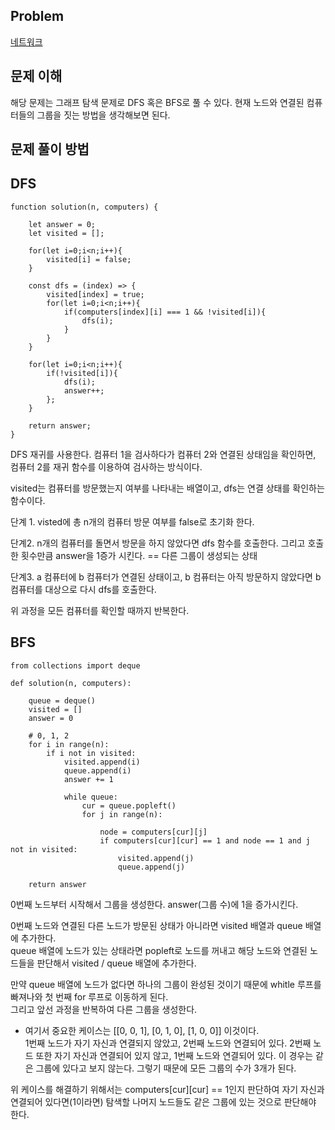 ## Problem

[네트워크](https://programmers.co.kr/learn/courses/30/lessons/43162)

## 문제 이해

해당 문제는 그래프 탐색 문제로 DFS 혹은 BFS로 풀 수 있다. 
현재 노드와 연결된 컴퓨터들의 그룹을 짓는 방법을 생각해보면 된다.


## 문제 풀이 방법

## DFS

```
function solution(n, computers) {
    
    let answer = 0;
    let visited = [];
    
    for(let i=0;i<n;i++){
        visited[i] = false;
    }
    
    const dfs = (index) => {
        visited[index] = true;
        for(let i=0;i<n;i++){
            if(computers[index][i] === 1 && !visited[i]){
                dfs(i);
            }
        }
    }
    
    for(let i=0;i<n;i++){
        if(!visited[i]){
            dfs(i);
            answer++;  
        };
    }
    
    return answer;
}
```

DFS 재귀를 사용한다. 컴퓨터 1을 검사하다가 컴퓨터 2와 연결된 상태임을 확인하면, 컴퓨터 2를 재귀 함수를 이용하여 검사하는 방식이다.

visited는 컴퓨터를 방문했는지 여부를 나타내는 배열이고, dfs는 연결 상태를 확인하는 함수이다.

단계 1. visted에 총 n개의 컴퓨터 방문 여부를 false로 초기화 한다.

단계2. n개의 컴퓨터를 돌면서 방문을 하지 않았다면 dfs 함수를 호출한다. 그리고 호출한 횟수만큼 answer을 1증가 시킨다. == 다른 그룹이 생성되는 상태

단계3. a 컴퓨터에 b 컴퓨터가 연결된 상태이고, b 컴퓨터는 아직 방문하지 않았다면 b 컴퓨터를 대상으로 다시 dfs를 호출한다.

위 과정을 모든 컴퓨터를 확인할 때까지 반복한다.


## BFS

```
from collections import deque

def solution(n, computers):

    queue = deque()
    visited = []
    answer = 0
    
    # 0, 1, 2
    for i in range(n):
        if i not in visited:
            visited.append(i)
            queue.append(i)
            answer += 1
            
            while queue:
                cur = queue.popleft()
                for j in range(n):
                    
                    node = computers[cur][j]
                    if computers[cur][cur] == 1 and node == 1 and j not in visited:
                        visited.append(j)
                        queue.append(j)

    return answer
```

0번째 노드부터 시작해서 그룹을 생성한다. answer(그룹 수)에 1을 증가시킨다.  

0번째 노드와 연결된 다른 노드가 방문된 상태가 아니라면 visited 배열과 queue 배열에 추가한다.  
queue 배열에 노드가 있는 상태라면 popleft로 노드를 꺼내고 해당 노드와 연결된 노드들을 판단해서 visited / queue 배열에 추가한다.

만약 queue 배열에 노드가 없다면 하나의 그룹이 완성된 것이기 때문에 whitle 루프를 빠져나와 첫 번째 for 루프로 이동하게 된다.  
그리고 앞선 과정을 반복하여 다른 그룹을 생성한다.

* 여기서 중요한 케이스는 [[0, 0, 1], [0, 1, 0], [1, 0, 0]] 이것이다.  
1번째 노드가 자기 자신과 연결되지 않았고, 2번째 노드와 연결되어 있다. 2번째 노드 또한 자기 자신과 연결되어 있지 않고, 1번째 노드와 연결되어 있다. 이 경우는 같은 그룹에 있다고 보지 않는다. 그렇기 때문에 모든 그룹의 수가 3개가 된다.  

위 케이스를 해결하기 위해서는 computers[cur][cur] == 1인지 판단하여 자기 자신과 연결되어 있다면(1이라면) 탐색할 나머지 노드들도 같은 그룹에 있는 것으로 판단해야 한다.
